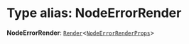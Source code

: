 # Type alias: NodeErrorRender

**NodeErrorRender**: [`Render`](/en/auto-docs/form-core/types/Render.md)<[`NodeErrorRenderProps`](/en/auto-docs/form-core/interfaces/NodeErrorRenderProps.md)>
